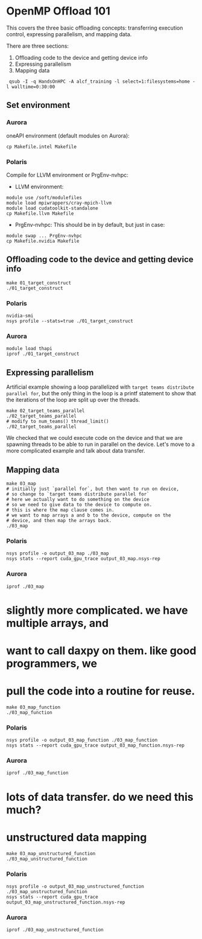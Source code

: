 
 # OpenMP Offload 101

 This covers the three basic offloading concepts:
 transferring execution control, expressing parallelism, and 
 mapping data.

 There are three sections:

 1. Offloading code to the device and getting device info
 2. Expressing parallelism
 3. Mapping data

 ```
  qsub -I -q HandsOnHPC -A alcf_training -l select=1:filesystems=home -l walltime=0:30:00
 ```
 ## Set environment

 ### Aurora

 oneAPI environment (default modules on Aurora):
 ```
 cp Makefile.intel Makefile
 ```

 ### Polaris
 Compile for LLVM environment or PrgEnv-nvhpc:

 - LLVM environment:
 ```
 module use /soft/modulefiles
 module load mpiwrappers/cray-mpich-llvm 
 module load cudatoolkit-standalone
 cp Makefile.llvm Makefile
 ```

- PrgEnv-nvhpc:
 This should be in by default, but just in case:
 ```
 module swap ... PrgEnv-nvhpc
 cp Makefile.nvidia Makefile
 ```


 ## Offloading code to the device and getting device info
 ```
 make 01_target_construct
 ./01_target_construct
 ```
 ### Polaris
 ```
 nvidia-smi
 nsys profile --stats=true ./01_target_construct
 ```
 ### Aurora
 ```
 module load thapi
 iprof ./01_target_construct
 ```

 ## Expressing parallelism 

 Artificial example showing a loop parallelized with
 `target teams distribute parallel for`, but the
 only thing in the loop is a printf statement
 to show that the iterations of the loop are split
 up over the threads.

 ```
 make 02_target_teams_parallel
 ./02_target_teams_parallel
 # modify to num_teams() thread_limit()
 ./02_target_teams_parallel
 ```

 We checked that we could execute code on the device and
 that we are spawning threads to be able to run in parallel
 on the device. Let's move to a more complicated example
 and talk about data transfer.

 ## Mapping data

 ```
 make 03_map
 # initially just `parallel for`, but then want to run on device,
 # so change to `target teams distribute parallel for`
 # here we actually want to do something on the device
 # so we need to give data to the device to compute on.
 # this is where the map clause comes in.
 # we want to map arrays a and b to the device, compute on the
 # device, and then map the arrays back.
 ./03_map
```

 ### Polaris
 ```
 nsys profile -o output_03_map ./03_map
 nsys stats --report cuda_gpu_trace output_03_map.nsys-rep
 ```
 ### Aurora
 ```
 iprof ./03_map
 ```
 
 # slightly more complicated. we have multiple arrays, and
 # want to call daxpy on them. like good programmers, we
 # pull the code into a routine for reuse.
 ```
 make 03_map_function
 ./03_map_function
 ```
 ### Polaris
 ```
 nsys profile -o output_03_map_function ./03_map_function
 nsys stats --report cuda_gpu_trace output_03_map_function.nsys-rep
 ```
 ### Aurora
 ```
 iprof ./03_map_function
 ```
 # lots of data transfer. do we need this much?

 # unstructured data mapping
 ```
 make 03_map_unstructured_function
 ./03_map_unstructured_function
 ```
 ### Polaris
 ```
 nsys profile -o output_03_map_unstructured_function ./03_map_unstructured_function
 nsys stats --report cuda_gpu_trace output_03_map_unstructured_function.nsys-rep
 ```
 ### Aurora
 ```
 iprof ./03_map_unstructured_function
 ```